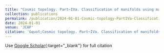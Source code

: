```yaml
---
title: "Cosmic topology. Part~IVa. Classification of manifolds using machine learning: a case study with small toroidal universes"
collection: publications
permalink: /publication/2024-01-01-Cosmic-topology-PartIVa-Classification-of-manifolds-using-machine-learning-a-case-study-with-small-toroidal-universes
date: 2024-01-01
venue: 'JCAP'
citation: '&quot;Cosmic topology. Part~IVa. Classification of manifolds using machine learning: a case study with small toroidal universes.&quot; JCAP, 2024.'
---
```

Use [Google Scholar](https://scholar.google.com/scholar?q=Cosmic+topology.+Part~IVa.+Classification+of+manifolds+using+machine+learning:+a+case+study+with+small+toroidal+universes){:target="_blank"} for full citation